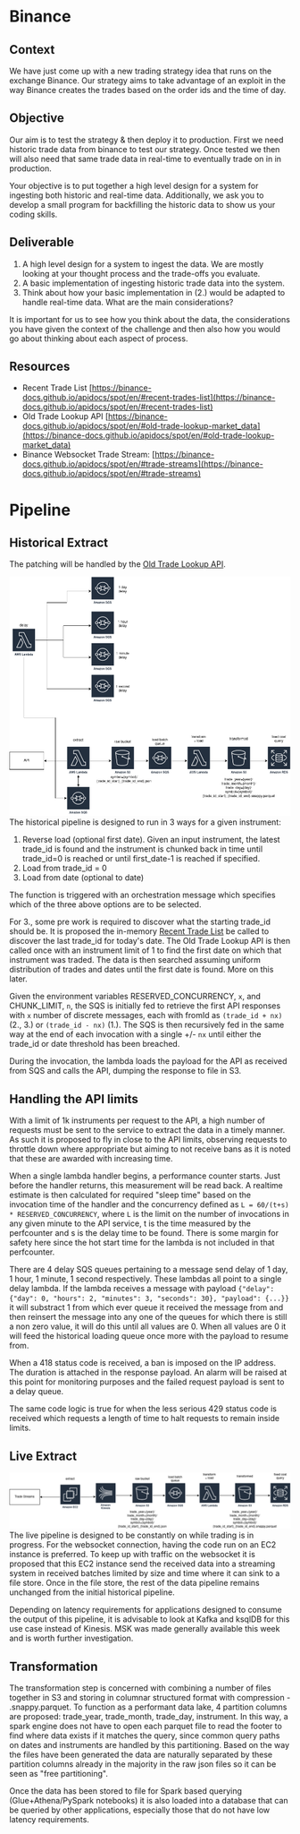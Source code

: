# Binance

## Context
We have just come up with a new trading strategy idea that runs on the exchange Binance. Our strategy aims to take advantage of an exploit in the way Binance creates the trades based on the order ids and the time of day. 

## Objective
Our aim is to test the strategy & then deploy it to production. First we need historic trade data from binance to test our strategy. Once tested we then will also need that same trade data in real-time to eventually trade on in in production. 

Your objective is to put together a high level design for a system for ingesting both historic and real-time data. 
Additionally, we ask you to develop a small program for backfilling the historic data to show us your coding skills.

## Deliverable

1. A high level design for a system to ingest the data. We are mostly looking at your thought process and the trade-offs you evaluate.
2. A basic implementation of ingesting historic trade data into the system.
3. Think about how your basic implementation in (2.) would be adapted to handle real-time data. What are the main considerations? 

It is important for us to see how you think about the data, the considerations you have given the context of the challenge and then also how you would go about thinking about each aspect of process.

## Resources
- Recent Trade List
[https://binance-docs.github.io/apidocs/spot/en/#recent-trades-list](https://binance-docs.github.io/apidocs/spot/en/#recent-trades-list)
- Old Trade Lookup API
[https://binance-docs.github.io/apidocs/spot/en/#old-trade-lookup-market_data](https://binance-docs.github.io/apidocs/spot/en/#old-trade-lookup-market_data)
- Binance Websocket Trade Stream:
[https://binance-docs.github.io/apidocs/spot/en/#trade-streams](https://binance-docs.github.io/apidocs/spot/en/#trade-streams)

# Pipeline
## Historical Extract
The patching will be handled by the [Old Trade Lookup API](https://binance-docs.github.io/apidocs/spot/en/#old-trade-lookup-market_data).

![Figure 1: Historical Loading](img/historical.png?raw=true)
The historical pipeline is designed to run in 3 ways for a given instrument:
1. Reverse load (optional first date). Given an input instrument, the latest trade_id is found and the instrument is chunked back in time until trade_id=0 is reached or until first_date-1 is reached if specified.
2. Load from trade_id = 0
3. Load from date (optional to date)

The function is triggered with an orchestration message which specifies which of the three above options are to be selected.

For 3., some pre work is required to discover what the starting trade_id should be. It is proposed the in-memory [Recent Trade List](https://binance-docs.github.io/apidocs/spot/en/#recent-trades-list) be called to discover the last trade_id for today's date. The Old Trade Lookup API is then called once with an instrument limit of 1 to find the first date on which that instrument was traded. The data is then searched assuming uniform distribution of trades and dates until the first date is found. More on this later.

Given the environment variables RESERVED_CONCURRENCY, `x`, and CHUNK_LIMIT, `n`, the SQS is initially fed to retrieve the first API responses with `x` number of discrete messages, each with fromId as `(trade_id + nx)` (2., 3.) or `(trade_id - nx)` (1.). The SQS is then recursively fed in the same way at the end of each invocation with a single +/- `nx` until either the trade_id or date threshold has been breached.

During the invocation, the lambda loads the payload for the API as received from SQS and calls the API, dumping the response to file in S3.

## Handling the API limits
With a limit of 1k instruments per request to the API, a high number of requests must be sent to the service to extract the data in a timely manner. As such it is proposed to fly in close to the API limits, observing requests to throttle down where appropriate but aiming to not receive bans as it is noted that these are awarded with increasing time. 

When a single lambda handler begins, a performance counter starts. Just before the handler returns, this measurement will be read back. A realtime estimate is then calculated for required "sleep time" based on the invocation time of the handler and the concurrency defined as `L = 60/(t+s) * RESERVED_CONCURRENCY`, where `L` is the limit on the number of invocations in any given minute to the API service, t is the time measured by the perfcounter and s is the delay time to be found. There is some margin for safety here since the hot start time for the lambda is not included in that perfcounter.

There are 4 delay SQS queues pertaining to a message send delay of 1 day, 1 hour, 1 minute, 1 second respectively. These lambdas all point to a single delay lambda. If the lambda receives a message with payload `{"delay": {"day": 0, "hours": 2, "minutes": 3, "seconds": 30}, "payload": {...}}` it will substract 1 from which ever queue it received the message from and then reinsert the message into any one of the queues for which there is still a non zero value, it will do this until all values are 0. When all values are 0 it will feed the historical loading queue once more with the payload to resume from.

When a 418 status code is received, a ban is imposed on the IP address. The duration is attached in the response payload. An alarm will be raised at this point for monitoring purposes and the failed request payload is sent to a delay queue. 

The same code logic is true for when the less serious 429 status code is received which requests a length of time to halt requests to remain inside limits.

## Live Extract
![Figure 2: Live Loading](img/live.png?raw=true)
The live pipeline is designed to be constantly on while trading is in progress. For the websocket connection, having the code run on an EC2 instance is preferred. To keep up with traffic on the websocket it is proposed that this EC2 instance send the received data into a streaming system in received batches limited by size and time where it can sink to a file store. Once in the file store, the rest of the data pipeline remains unchanged from the initial historical pipeline.

Depending on latency requirements for applications designed to consume the output of this pipeline, it is advisable to look at Kafka and ksqlDB for this use case instead of Kinesis. MSK was made generally available this week and is worth further investigation.

## Transformation
The transformation step is concerned with combining a number of files together in S3 and storing in columnar structured format with compression - .snappy.parquet. To function as a performant data lake, 4 partition columns are proposed: trade_year, trade_month, trade_day, instrument. In this way, a spark engine does not have to open each parquet file to read the footer to find where data exists if it matches the query, since common query paths on dates and instruments are handled by this partitioning. Based on the way the files have been generated the data are naturally separated by these partition columns already in the majority in the raw json files so it can be seen as "free partitioning".

Once the data has been stored to file for Spark based querying (Glue+Athena/PySpark notebooks) it is also loaded into a database that can be queried by other applications, especially those that do not have low latency requirements. 
